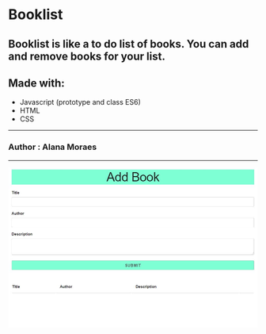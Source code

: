 # Booklist

## Booklist is like a to do list of books. You can add and remove books for your list. 

## Made with:

- Javascript (prototype and class ES6)
- HTML 
- CSS
____________

### Author : Alana Moraes

____________    


![alt text](./booklist.JPG)
